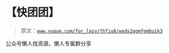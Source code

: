 # 【快团团】

> 原文：[`www.yuque.com/for_lazy/thfiu8/wods2qgmfgmbu1k3`](https://www.yuque.com/for_lazy/thfiu8/wods2qgmfgmbu1k3)



公众号懒人找资源，懒人专属群分享